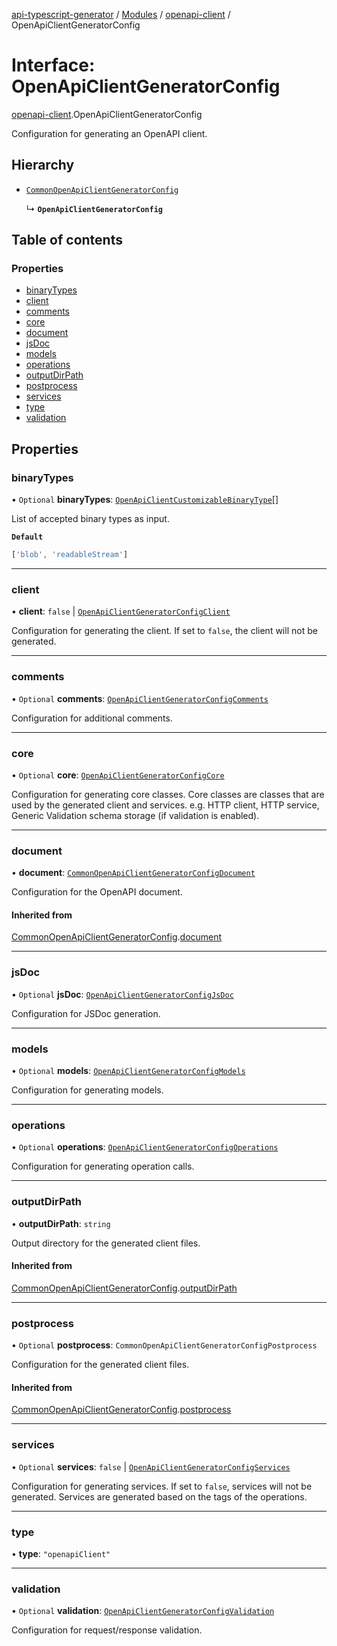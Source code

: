 [api-typescript-generator](../../README.md) / [Modules](../modules.md) / [openapi-client](../modules/openapi_client.md) / OpenApiClientGeneratorConfig

# Interface: OpenApiClientGeneratorConfig

[openapi-client](../modules/openapi_client.md).OpenApiClientGeneratorConfig

Configuration for generating an OpenAPI client.

## Hierarchy

- [`CommonOpenApiClientGeneratorConfig`](index.CommonOpenApiClientGeneratorConfig.md)

  ↳ **`OpenApiClientGeneratorConfig`**

## Table of contents

### Properties

- [binaryTypes](openapi_client.OpenApiClientGeneratorConfig.md#binarytypes)
- [client](openapi_client.OpenApiClientGeneratorConfig.md#client)
- [comments](openapi_client.OpenApiClientGeneratorConfig.md#comments)
- [core](openapi_client.OpenApiClientGeneratorConfig.md#core)
- [document](openapi_client.OpenApiClientGeneratorConfig.md#document)
- [jsDoc](openapi_client.OpenApiClientGeneratorConfig.md#jsdoc)
- [models](openapi_client.OpenApiClientGeneratorConfig.md#models)
- [operations](openapi_client.OpenApiClientGeneratorConfig.md#operations)
- [outputDirPath](openapi_client.OpenApiClientGeneratorConfig.md#outputdirpath)
- [postprocess](openapi_client.OpenApiClientGeneratorConfig.md#postprocess)
- [services](openapi_client.OpenApiClientGeneratorConfig.md#services)
- [type](openapi_client.OpenApiClientGeneratorConfig.md#type)
- [validation](openapi_client.OpenApiClientGeneratorConfig.md#validation)

## Properties

### binaryTypes

• `Optional` **binaryTypes**: [`OpenApiClientCustomizableBinaryType`](../modules/openapi_client.md#openapiclientcustomizablebinarytype)[]

List of accepted binary types as input.

**`Default`**

```ts
['blob', 'readableStream']
```

___

### client

• **client**: ``false`` \| [`OpenApiClientGeneratorConfigClient`](openapi_client.OpenApiClientGeneratorConfigClient.md)

Configuration for generating the client. If set to `false`, the client will not be generated.

___

### comments

• `Optional` **comments**: [`OpenApiClientGeneratorConfigComments`](openapi_client.OpenApiClientGeneratorConfigComments.md)

Configuration for additional comments.

___

### core

• `Optional` **core**: [`OpenApiClientGeneratorConfigCore`](openapi_client.OpenApiClientGeneratorConfigCore.md)

Configuration for generating core classes. Core classes are classes that are used by the generated client and
services. e.g. HTTP client, HTTP service, Generic Validation schema storage (if validation is enabled).

___

### document

• **document**: [`CommonOpenApiClientGeneratorConfigDocument`](index.CommonOpenApiClientGeneratorConfigDocument.md)

Configuration for the OpenAPI document.

#### Inherited from

[CommonOpenApiClientGeneratorConfig](index.CommonOpenApiClientGeneratorConfig.md).[document](index.CommonOpenApiClientGeneratorConfig.md#document)

___

### jsDoc

• `Optional` **jsDoc**: [`OpenApiClientGeneratorConfigJsDoc`](openapi_client.OpenApiClientGeneratorConfigJsDoc.md)

Configuration for JSDoc generation.

___

### models

• `Optional` **models**: [`OpenApiClientGeneratorConfigModels`](openapi_client.OpenApiClientGeneratorConfigModels.md)

Configuration for generating models.

___

### operations

• `Optional` **operations**: [`OpenApiClientGeneratorConfigOperations`](openapi_client.OpenApiClientGeneratorConfigOperations.md)

Configuration for generating operation calls.

___

### outputDirPath

• **outputDirPath**: `string`

Output directory for the generated client files.

#### Inherited from

[CommonOpenApiClientGeneratorConfig](index.CommonOpenApiClientGeneratorConfig.md).[outputDirPath](index.CommonOpenApiClientGeneratorConfig.md#outputdirpath)

___

### postprocess

• `Optional` **postprocess**: `CommonOpenApiClientGeneratorConfigPostprocess`

Configuration for the generated client files.

#### Inherited from

[CommonOpenApiClientGeneratorConfig](index.CommonOpenApiClientGeneratorConfig.md).[postprocess](index.CommonOpenApiClientGeneratorConfig.md#postprocess)

___

### services

• `Optional` **services**: ``false`` \| [`OpenApiClientGeneratorConfigServices`](openapi_client.OpenApiClientGeneratorConfigServices.md)

Configuration for generating services. If set to `false`, services will not be generated. Services are generated
based on the tags of the operations.

___

### type

• **type**: ``"openapiClient"``

___

### validation

• `Optional` **validation**: [`OpenApiClientGeneratorConfigValidation`](openapi_client.OpenApiClientGeneratorConfigValidation.md)

Configuration for request/response validation.
